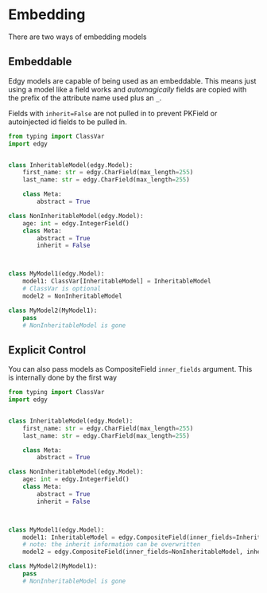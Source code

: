 # Embedding

There are two ways of embedding models

## Embeddable

Edgy models are capable of being used as an embeddable. This means just using a model like a field works
and *automagically* fields are copied with the prefix of the attribute name used plus an `_`.

Fields with `inherit=False` are not pulled in to prevent PKField or autoinjected id fields to be pulled in.


``` python
from typing import ClassVar
import edgy


class InheritableModel(edgy.Model):
    first_name: str = edgy.CharField(max_length=255)
    last_name: str = edgy.CharField(max_length=255)

    class Meta:
        abstract = True

class NonInheritableModel(edgy.Model):
    age: int = edgy.IntegerField()
    class Meta:
        abstract = True
        inherit = False



class MyModel1(edgy.Model):
    model1: ClassVar[InheritableModel] = InheritableModel
    # ClassVar is optional
    model2 = NonInheritableModel

class MyModel2(MyModel1):
    pass
    # NonInheritableModel is gone
```


## Explicit Control

You can also pass models as CompositeField `inner_fields` argument.
This is internally done by the first way

``` python
from typing import ClassVar
import edgy


class InheritableModel(edgy.Model):
    first_name: str = edgy.CharField(max_length=255)
    last_name: str = edgy.CharField(max_length=255)

    class Meta:
        abstract = True

class NonInheritableModel(edgy.Model):
    age: int = edgy.IntegerField()
    class Meta:
        abstract = True
        inherit = False



class MyModel1(edgy.Model):
    model1: InheritableModel = edgy.CompositeField(inner_fields=InheritableModel)
    # note: the inherit information can be overwritten
    model2 = edgy.CompositeField(inner_fields=NonInheritableModel, inherit=True)

class MyModel2(MyModel1):
    pass
    # NonInheritableModel is gone
```
